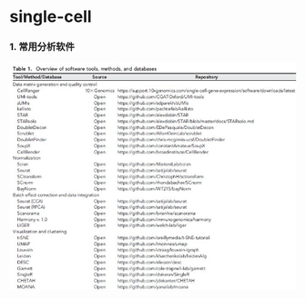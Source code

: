 # single-cell
### 1. 常用分析软件
![Image](https://github.com/zhaohh52/single-cell/blob/main/support/softwares.jpg)
